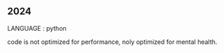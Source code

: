 ## 2024

LANGUAGE : python

code is not optimized for performance, noly optimized for mental health.